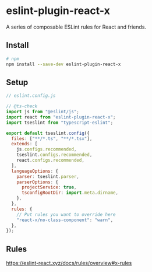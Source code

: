 # eslint-plugin-react-x

A series of composable ESLint rules for React and friends.

## Install

```sh
# npm
npm install --save-dev eslint-plugin-react-x
```

## Setup

```js
// eslint.config.js

// @ts-check
import js from "@eslint/js";
import react from "eslint-plugin-react-x";
import tseslint from "typescript-eslint";

export default tseslint.config({
  files: ["**/*.ts", "**/*.tsx"],
  extends: [
    js.configs.recommended,
    tseslint.configs.recommended,
    react.configs.recommended,
  ],
  languageOptions: {
    parser: tseslint.parser,
    parserOptions: {
      projectService: true,
      tsconfigRootDir: import.meta.dirname,
    },
  },
  rules: {
    // Put rules you want to override here
    "react-x/no-class-component": "warn",
  },
});
```

## Rules

<https://eslint-react.xyz/docs/rules/overview#x-rules>
